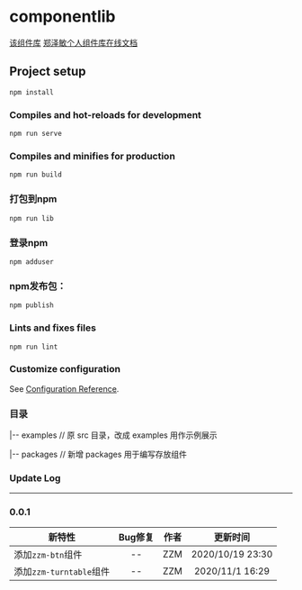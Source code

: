 # componentlib
[该组件库](http://zhengzemin.cn:8087/)
[郑泽敏个人组件库在线文档](http://zhengzemin.cn:8088/componentDos/visualization/button.html)


## Project setup
```
npm install
```

### Compiles and hot-reloads for development
```
npm run serve
```

### Compiles and minifies for production
```
npm run build
```

### 打包到npm
```
npm run lib
```

### 登录npm
```
npm adduser
```

### npm发布包：
```
npm publish
```

### Lints and fixes files
```
npm run lint
```

### Customize configuration
See [Configuration Reference](https://cli.vuejs.org/config/).

### 目录
|-- examples      // 原 src 目录，改成 examples 用作示例展示

|-- packages      // 新增 packages 用于编写存放组件


### Update Log
---

### 0.0.1
| 新特性       | Bug修复           | 作者           | 更新时间           | 
| ----------------- |:-------------:|:-------------:|:-------------:|
| 添加`zzm-btn`组件          | -- | ZZM | 2020/10/19 23:30 | 
| 添加`zzm-turntable`组件          | -- | ZZM | 2020/11/1 16:29 | 